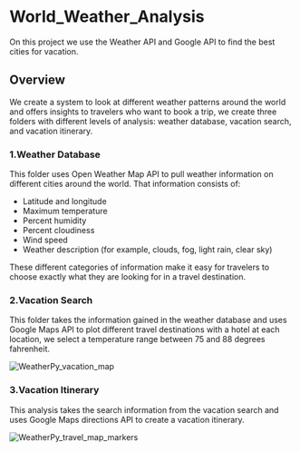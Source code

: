 # World_Weather_Analysis  

On this project we use the Weather API and Google API to find the best cities for vacation.

## Overview

We create a system to look at different weather patterns around the world and offers insights to travelers who want to book a trip, we create three folders with different levels of analysis: weather database, vacation search, and vacation itinerary.

### 1.Weather Database

This folder uses Open Weather Map API to pull weather information on different cities around the world. That information consists of:

* Latitude and longitude
* Maximum temperature
* Percent humidity
* Percent cloudiness
* Wind speed
* Weather description (for example, clouds, fog, light rain, clear sky)

These different categories of information make it easy for travelers to choose exactly what they are looking for in a travel destination.

### 2.Vacation Search

This folder takes the information gained in the weather database and uses Google Maps API to plot different travel destinations with a hotel at each location, we select a temperature range between 75 and 88 degrees fahrenheit.

![WeatherPy_vacation_map](https://user-images.githubusercontent.com/16723095/125148856-ce266280-e0fa-11eb-9eb7-1d04f207f453.png)

### 3.Vacation Itinerary

This analysis takes the search information from the vacation search and uses Google Maps directions API to create a vacation itinerary.

![WeatherPy_travel_map_markers](https://user-images.githubusercontent.com/16723095/125148863-e0a09c00-e0fa-11eb-970b-e18b47568dc1.png)

